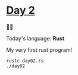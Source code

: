 # [Day 2](https://adventofcode.com/2023/day/2) 
:gift::gift:

Today's language: **Rust**

My very first rust program!

<!-- My very first rust program -->

```shell
rustc day02.rs
./day02
```
